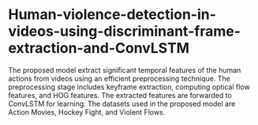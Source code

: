 # Human-violence-detection-in-videos-using-discriminant-frame-extraction-and-ConvLSTM
The proposed model extract significant temporal features of the human actions from videos using an efficient preprocessing technique. The preprocessing stage includes keyframe extraction, computing optical flow features, and HOG features. The extracted features are forwarded to ConvLSTM for learning. The datasets used in the proposed model are Action Movies, Hockey Fight, and Violent Flows. 

